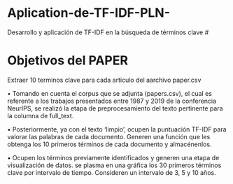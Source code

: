 # Aplication-de-TF-IDF-PLN-
Desarrollo y aplicación de TF-IDF en la  búsqueda de términos clave #
# Objetivos del PAPER
Extraer 10 terminos clave para cada articulo del aarchivo paper.csv

• Tomando en cuenta el corpus que se adjunta (papers.csv), el cual es
referente a los trabajos presentados entre 1987 y 2019 de la conferencia
NeurIPS, se realizó la etapa de preprocesamiento del texto 
pertinente para la columna de full_text.

• Posteriormente, ya con el texto ‘limpio’, ocupen la puntuación TF-IDF para
valorar las palabras de cada documento. Generen una función que les
obtenga los 10 primeros términos de cada documento y almacénenlos.

• Ocupen los términos previamente identificados y generen una etapa de
visualización de datos. se plasma en una gráfica los 30 primeros términos clave por intervalo de tiempo.
Consideren un intervalo de 3, 5 y 10 años.
